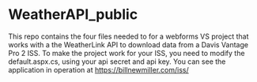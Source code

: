 # WeatherAPI_public
This repo contains the four files needed to for a webforms VS project that works with a the WeatherLink API to download data from a Davis Vantage Pro 2 ISS.
To make the project work for your ISS, you need to modify the default.aspx.cs, using your api secret and api key.
You can see the application in operation at https://billnewmiller.com/iss/
